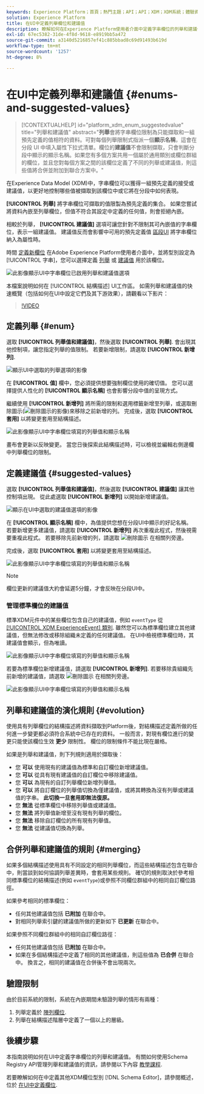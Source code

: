 ```yaml
---
keywords: Experience Platform；首頁；熱門主題；API；API；XDM；XDM系統；體驗資料模型；資料模型；ui；工作區；列舉；欄位；
solution: Experience Platform
title: 在UI中定義列舉欄位和建議值
description: 瞭解如何在Experience Platform使用者介面中定義字串欄位的列舉和建議值。
exl-id: 67ec5382-31de-4f8d-9618-e8919bb5a472
source-git-commit: a3140d5216857ef41c885bbad8c69d91493b619d
workflow-type: tm+mt
source-wordcount: '1257'
ht-degree: 8%

---
```


# 在UI中定義列舉和建議值 {#enums-and-suggested-values}

>[!CONTEXTUALHELP]
>id="platform_xdm_enum_suggestedvalue"
>title="列舉和建議值"
>abstract="**列舉**&#x200B;會將字串欄位限制為只能擷取和一組預先定義的值相符的資料。可對每個列舉限制式指派一個&#x200B;**顯示名稱**，這會在分段 UI 中填入屬性下拉式清單。欄位的&#x200B;**建議值**&#x200B;不會限制擷取，只會判斷分段中顯示的顯示名稱。如果您有多個方案共用一個屬於通用類別或欄位群組的欄位，並且您對每個方案之間的該欄位定義了不同的列舉或建議值，則這些值將合併並附加到聯合方案中。"

在Experience Data Model (XDM)中，字串欄位可以獲得一組預先定義的接受或建議值，以更好地控制哪些值被擷取到該欄位中或它將在分段中如何表現。

**[!UICONTROL 列舉]** 將字串欄位可擷取的值限製為預先定義的集合。 如果您嘗試將資料內嵌至列舉欄位，但值不符合其設定中定義的任何值，則會拒絕內嵌。

相較於列舉， **[!UICONTROL 建議值]** 選項可讓您針對不限制其可內嵌值的字串欄位，表示一組建議值。 建議值反而會影響中可用的預先定義值 [區段UI](../../../segmentation/ui/overview.md) 將字串欄位納入為屬性時。

時間 [定義新欄位](./overview.md#define) 在Adobe Experience Platform使用者介面中，並將型別設定為 [!UICONTROL 字串]，您可以選擇定義 [列舉](#enum) 或 [建議值](#suggested-values) 用於該欄位。

![此影像顯示UI中字串欄位已啟用列舉和建議值選項](../../images/ui/fields/enum/enum-options-selected.png)

本檔案說明如何在 [!UICONTROL 結構描述] UI工作區。 如需列舉和建議值的快速概覽（包括如何在UI中設定它們及其下游效果），請觀看以下影片：

>[!VIDEO](https://video.tv.adobe.com/v/3409501/?quality=12&learn=on)

## 定義列舉 {#enum}

選取 **[!UICONTROL 列舉值和建議值]**，然後選取 **[!UICONTROL 列舉]**. 會出現其他控制項，讓您指定列舉的值限制。 若要新增限制，請選取 **[!UICONTROL 新增列]**.

![顯示UI中選取的列舉選項的影像](../../images/ui/fields/enum/enum-add-row.png)

在 **[!UICONTROL 值]** 欄中，您必須提供想要強制欄位使用的確切值。 您可以選擇提供人性化的 **[!UICONTROL 顯示名稱]** 也會影響分段中值的呈現方式。

繼續使用 **[!UICONTROL 新增列]** 將所需的限制和選用標籤新增至列舉，或選取刪除圖示(![刪除圖示的影像](../../images/ui/fields/enum/remove-icon.png))來移除之前新增的列。 完成後，選取 **[!UICONTROL 套用]** 以將變更套用至結構描述。

![此影像顯示UI中字串欄位填寫的列舉值和顯示名稱](../../images/ui/fields/enum/enum-confirm.png)

畫布會更新以反映變更。 當您日後探索此結構描述時，可以檢視並編輯右側邊欄中列舉欄位的限制。

## 定義建議值 {#suggested-values}

選取 **[!UICONTROL 列舉值和建議值]**，然後選取 **[!UICONTROL 建議值]** 讓其他控制項出現。 從此處選取 **[!UICONTROL 新增列]** 以開始新增建議值。

![顯示在UI中選取的建議值選項的影像](../../images/ui/fields/enum/suggested-add-row.png)

在 **[!UICONTROL 顯示名稱]** 欄中，為值提供您想在分段UI中顯示的好記名稱。 若要新增更多建議值，請選取 **[!UICONTROL 新增列]** 再次重複此程式，然後視需要重複此程式。 若要移除先前新增的列，請選取 ![刪除圖示](../../images/ui/fields/enum/remove-icon.png) 在相關列旁邊。

完成後，選取 **[!UICONTROL 套用]** 以將變更套用至結構描述。

![此影像顯示UI中字串欄位填寫的列舉值和顯示名稱](../../images/ui/fields/enum/suggested-confirm.png)

>[!NOTE]
>
>欄位更新的建議值大約會延遲5分鐘，才會反映在分段UI中。

### 管理標準欄位的建議值

標準XDM元件中的某些欄位包含自己的建議值，例如 `eventType` 從 [[!UICONTROL XDM ExperienceEvent] 類別](../../classes/experienceevent.md). 雖然您可以為標準欄位建立其他建議值，但無法修改或移除組織未定義的任何建議值。 在UI中檢視標準欄位時，其建議值會顯示，但為唯讀。

![此影像顯示UI中字串欄位填寫的列舉值和顯示名稱](../../images/ui/fields/enum/suggested-standard.png)

若要為標準欄位新增建議值，請選取 **[!UICONTROL 新增列]**. 若要移除貴組織先前新增的建議值，請選取 ![刪除圖示](../../images/ui/fields/enum/remove-icon.png) 在相關列旁邊。

![此影像顯示UI中字串欄位填寫的列舉值和顯示名稱](../../images/ui/fields/enum/suggested-standard-add.png)

<!-- ### Removing suggested values for standard fields

Only suggested values that you define can be removed from a standard field. Existing suggested values can be disabled so that they no longer appear in the segmentation dropdown, but they cannot be removed outright.

For example, consider a profile schema where the a suggested value for the standard `person.gender` field is disabled:

![Image showing the enum values and display names filled out for the string field in the UI](../../images/ui/fields/enum/standard-enum-disabled.png)

In this example, the display name "[!UICONTROL Non-specific]" is now disabled from being shown in the segmentation dropdown list. However, the value `non_specific` is still part of the list of enumerated fields and is therefore still allowed on ingestion. In other words, you cannot disable the actual enum value for the standard field as it would go against the principle of only allowing changes that make a field less restrictive.

See the [section below](#evolution) for more information on the rules for updating enums and suggested values for existing schema fields. -->

## 列舉和建議值的演化規則 {#evolution}

使用具有列舉欄位的結構描述將資料擷取到Platform後，對結構描述定義所做的任何進一步變更都必須符合系統中已存在的資料。 一般而言，對現有欄位進行的變更只能使該欄位生效 **更少** 限制性。 欄位的限制條件不能比現在嚴格。

如果是列舉和建議值，則下列規則適用於擷取後：

* 您 **可以** 使用現有的建議值為標準和自訂欄位新增建議值。
* 您 **可以** 從具有現有建議值的自訂欄位中移除建議值。
* 您 **可以** 為現有的自訂列舉欄位新增列舉值。
* 您 **可以** 將自訂欄位的列舉值切換為僅建議值，或將其轉換為沒有列舉或建議值的字串。 **此切換一旦套用即無法復原。**
* 您 **無法** 從標準欄位中移除列舉值或建議值。
* 您 **無法** 將列舉值新增至沒有現有列舉的欄位。
* 您 **無法** 移除自訂欄位的所有現有列舉值。
* 您 **無法** 從建議值切換為列舉。

## 合併列舉和建議值的規則 {#merging}

如果多個結構描述使用具有不同設定的相同列舉欄位，而這些結構描述包含在聯合中，則當談到如何協調列舉差異時，會套用某些規則。 確切的規則取決於參考相同標準欄位的結構描述(例如 `eventType`)或參照不同欄位群組中的相同自訂欄位路徑。

如果參考相同的標準欄位：

* 任何其他建議值包括 **已附加** 在聯合中。
* 對相同列舉索引鍵的建議值所做的更新如下 **已更新** 在聯合中。

如果參照不同欄位群組中的相同自訂欄位路徑：

* 任何其他建議值包括 **已附加** 在聯合中。
* 如果在多個結構描述中定義了相同的其他建議值，則這些值為 **已合併** 在聯合中。 換言之，相同的建議值在合併後不會出現兩次。

## 驗證限制

由於目前系統的限制，系統在內嵌期間未驗證列舉的情形有兩種：

1. 列舉定義於 [陣列欄位](./array.md).
1. 列舉在結構描述階層中定義了一個以上的層級。

## 後續步驟

本指南說明如何在UI中定義字串欄位的列舉和建議值。 有關如何使用Schema Registry API管理列舉和建議值的資訊，請參閱以下內容 [教學課程](../../tutorials/suggested-values.md).

若要瞭解如何在中定義其他XDM欄位型別 [!DNL Schema Editor]，請參閱概述，位於 [在UI中定義欄位](./overview.md#special).
